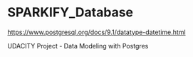 # SPARKIFY_Database

https://www.postgresql.org/docs/9.1/datatype-datetime.html

UDACITY Project - Data Modeling with Postgres
